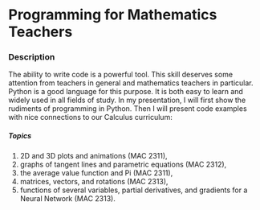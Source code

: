 # Programming for Mathematics Teachers

### Description
The ability to write code is a powerful tool.   This skill deserves some attention from teachers in general and mathematics teachers in particular.   Python is a good language for this purpose.   It is both easy to learn and widely used in all fields of study.  In my presentation, I will first show the rudiments of programming in Python.   Then I will present code examples with nice connections to our Calculus curriculum:  

##### Topics
1. 2D and 3D plots and animations (MAC 2311),  
2. graphs of tangent lines and parametric equations (MAC 2312), 
3. the average value function and Pi (MAC 2311), 
4. matrices, vectors, and rotations (MAC 2313), 
5. functions of several variables, partial derivatives, and gradients for a Neural Network (MAC 2313).